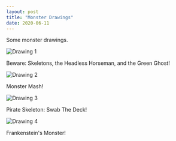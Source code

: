 ```yaml
---
layout: post
title: "Monster Drawings"
date: 2020-06-11
---
```


Some monster drawings.<!--more-->

![Drawing 1](https://lmw13.github.io/images/drawing1.jpg "Drawing 1")
<figcaption>Beware: Skeletons, the Headless Horseman, and the Green Ghost!</figcaption>

![Drawing 2](https://lmw13.github.io/images/drawing2.jpg "Drawing 2")
<figcaption>Monster Mash!</figcaption>

![Drawing 3](https://lmw13.github.io/images/drawing3.jpg "Drawing 3")
<figcaption>Pirate Skeleton: Swab The Deck!</figcaption>

![Drawing 4](https://lmw13.github.io/images/drawing4.jpg "Drawing 4")
<figcaption>Frankenstein's Monster!</figcaption>
<p></p>
